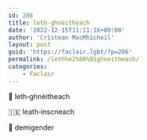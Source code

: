 ```yaml
---
id: 286
title: leth‑ghnèitheach
date: '2022-12-15T11:11:16+00:00'
author: 'Crìstean MacMhìcheil'
layout: post
guid: 'https://faclair.lgbt/?p=286'
permalink: /leth%e2%80%91ghneitheach/
categories:
    - Faclair
---
```


&#x1f3f4;&#xe0067;&#xe0062;&#xe0073;&#xe0063;&#xe0074;&#xe007f; leth‑ghnèitheach

&#x1f1ee;&#x1f1ea; leath‑inscneach

&#x1f3f4;&#xe0067;&#xe0062;&#xe0065;&#xe006e;&#xe0067;&#xe007f; demigender